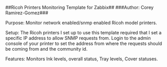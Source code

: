##Ricoh Printers Monitoring Template for Zabbix##
###Author: Corey Ramirez-Gomez###

Purpose: Monitor network enabled/snmp enabled Ricoh model printers.

Setup: The Ricoh printers I set up to use this template required that I set a specific IP address to allow SNMP requests from. Login to the admin console of your printer to set the address from where the requests should be coming from and the community id.

Features: Monitors Ink levels, overall status, Tray levels, Cover statuses.

